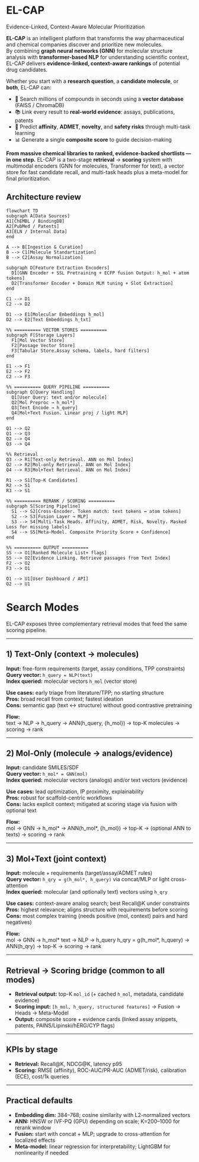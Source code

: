 # EL-CAP
Evidence-Linked, Context-Aware Molecular Prioritization

**EL-CAP** is an intelligent platform that transforms the way pharmaceutical and chemical companies discover and prioritize new molecules.  
By combining **graph neural networks (GNN)** for molecular structure analysis with **transformer-based NLP** for understanding scientific context, EL-CAP delivers **evidence-linked, context-aware rankings** of potential drug candidates.  

Whether you start with a **research question**, a **candidate molecule**, or **both**, EL-CAP can:  
- 🚀 Search millions of compounds in seconds using a **vector database** (FAISS / ChromaDB)  
- 📚 Link every result to **real-world evidence**: assays, publications, patents  
- 🧪 Predict **affinity**, **ADMET**, **novelty**, and **safety risks** through multi-task learning  
- 📊 Generate a single **composite score** to guide decision-making  

**From massive chemical libraries to ranked, evidence-backed shortlists — in one step.**
EL-CAP is a two-stage **retrieval** → **scoring** system with multimodal encoders (GNN for molecules, Transformer for text), a vector store for fast candidate recall, and multi-task heads plus a meta-model for final prioritization.
## Architecture review
```mermaid
flowchart TD
subgraph A[Data Sources]
A1[ChEMBL / BindingDB] 
A2[PubMed / Patents] 
A3[ELN / Internal Data]
end

A --> B[Ingestion & Curation]
B --> C1[Molecule Standartization]
B --> C2[Assay Normalization]

subgraph D[Feature Extraction Encoders]
  D1[GNN Encoder + SSL Pretraining + ECFP fusion Output: h_mol + atom tokens]
  D2[Transformer Encoder + Domain MLM tuning + Slot Extraction]
end

C1 --> D1
C2 --> D2

D1 --> E1[Molecular Embeddings h_mol]
D2 --> E2[Text Embeddings h_txt]

%% ========== VECTOR STORES ==========
subgraph F[Storage Layers]
  F1[Mol Vector Store]
  F2[Passage Vector Store]
  F3[Tabular Store.Assay schema, labels, hard filters]
end

E1 --> F1
E2 --> F2
C2 --> F3

%% ========== QUERY PIPELINE ==========
subgraph Q[Query Handling]
  Q1[User Query: text and/or molecule]
  Q2[Mol Preproc → h_mol*]
  Q3[Text Encode → h_query]
  Q4[Mol+Text Fusion. Linear proj / light MLP]
end

Q1 --> Q2
Q1 --> Q3
Q2 --> Q4
Q3 --> Q4

%% Retrieval
Q3 --> R1[Text-only Retrieval. ANN on Mol Index]
Q2 --> R2[Mol-only Retrieval. ANN on Mol Index]
Q4 --> R3[Mol+Text Retrieval. ANN on Mol Index]

R1 --> S1[Top-K Candidates]
R2 --> S1
R3 --> S1

%% ========== RERANK / SCORING ==========
subgraph S[Scoring Pipeline]
  S1 --> S2[Cross-Encoder. Token match: text tokens ↔ atom tokens]
  S2 --> S3[Fusion Layer → MLP]
  S3 --> S4[Multi-Task Heads. Affinity, ADMET, Risk, Novelty. Masked Loss for missing labels]
  S4 --> S5[Meta-Model. Composite Priority Score + Confidence]
end

%% ========== OUTPUT ==========
S5 --> O1[Ranked Molecule List+ flags]
S5 --> O2[Evidence Linking. Retrieve passages from Text Index]
F2 --> O2
F3 --> O1

O1 --> U1[User Dashboard / API]
O2 --> U1
```

  # Search Modes

EL-CAP exposes three complementary retrieval modes that feed the same scoring pipeline.

---

## 1) Text-Only (context → molecules)

**Input:** free-form requirements (target, assay conditions, TPP constraints)  
**Query vector:** `h_query = NLP(text)`  
**Index queried:** molecular vectors `h_mol` (vector store)  

**Use cases:** early triage from literature/TPP; no starting structure  
**Pros:** broad recall from context; fastest ideation  
**Cons:** semantic gap (text ↔ structure) without good contrastive pretraining  

**Flow:**  
text → NLP → h_query → ANN(h_query, {h_mol}) → top-K molecules → scoring → rank

---

## 2) Mol-Only (molecule → analogs/evidence)

**Input:** candidate SMILES/SDF  
**Query vector:** `h_mol* = GNN(mol)`  
**Index queried:** molecular vectors (analogs) and/or text vectors (evidence)  

**Use cases:** lead optimization, IP proximity, explainability  
**Pros:** robust for scaffold-centric workflows  
**Cons:** lacks explicit context; mitigated at scoring stage via fusion with optional text  

**Flow:**  
mol → GNN → h_mol* → ANN(h_mol*, {h_mol}) → top-K → (optional ANN to texts) → scoring → rank


---

## 3) Mol+Text (joint context)

**Input:** molecule + requirements (target/assay/ADMET rules)  
**Query vector:** `h_qry = g(h_mol*, h_query)` via concat/MLP or light cross-attention  
**Index queried:** molecular (and optionally text) vectors using `h_qry`  

**Use cases:** context-aware analog search; best Recall@K under constraints  
**Pros:** highest relevance; aligns structure with requirements before scoring  
**Cons:** most complex training (needs positive (mol, context) pairs and hard negatives)  

**Flow:**  
mol → GNN → h_mol*
text → NLP → h_query
h_qry = g(h_mol*, h_query) → ANN(h_qry) → top-K → scoring → rank

---

## Retrieval → Scoring bridge (common to all modes)

- **Retrieval output:** top-K `mol_id` (+ cached `h_mol`, metadata, candidate evidence)  
- **Scoring input:** `[h_mol, h_query, structured features]` → Fusion → Heads → Meta-Model  
- **Output:** composite score + evidence cards (linked assay snippets, patents, PAINS/Lipinski/hERG/CYP flags)  

---

## KPIs by stage

- **Retrieval:** Recall@K, NDCG@K, latency p95  
- **Scoring:** RMSE (affinity), ROC-AUC/PR-AUC (ADMET/risk), calibration (ECE), cost/1k queries  

---

## Practical defaults

- **Embedding dim:** 384–768; cosine similarity with L2-normalized vectors  
- **ANN:** HNSW or IVF-PQ (GPU) depending on scale; K=200–1000 for rerank window  
- **Fusion:** start with concat + MLP; upgrade to cross-attention for localized effects  
- **Meta-model:** linear regression for interpretability; LightGBM for nonlinearity if needed



